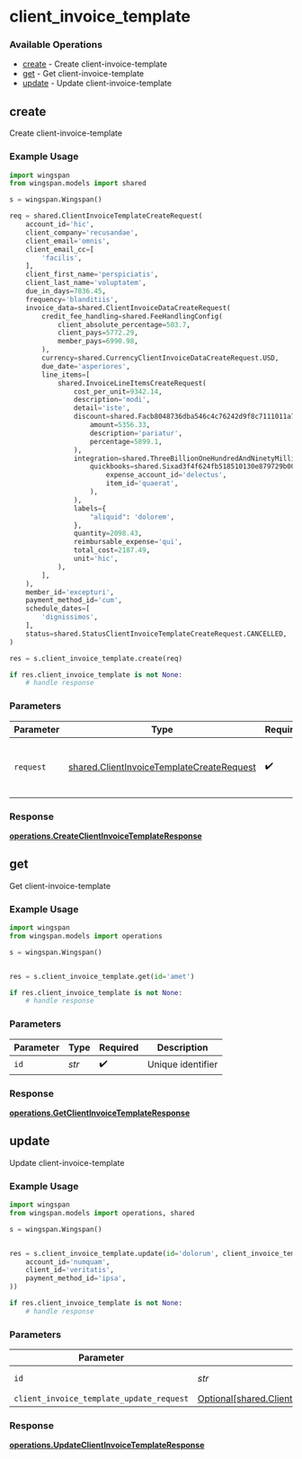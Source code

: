 # client_invoice_template

### Available Operations

* [create](#create) - Create client-invoice-template
* [get](#get) - Get client-invoice-template
* [update](#update) - Update client-invoice-template

## create

Create client-invoice-template

### Example Usage

```python
import wingspan
from wingspan.models import shared

s = wingspan.Wingspan()

req = shared.ClientInvoiceTemplateCreateRequest(
    account_id='hic',
    client_company='recusandae',
    client_email='omnis',
    client_email_cc=[
        'facilis',
    ],
    client_first_name='perspiciatis',
    client_last_name='voluptatem',
    due_in_days=7836.45,
    frequency='blanditiis',
    invoice_data=shared.ClientInvoiceDataCreateRequest(
        credit_fee_handling=shared.FeeHandlingConfig(
            client_absolute_percentage=503.7,
            client_pays=5772.29,
            member_pays=6990.98,
        ),
        currency=shared.CurrencyClientInvoiceDataCreateRequest.USD,
        due_date='asperiores',
        line_items=[
            shared.InvoiceLineItemsCreateRequest(
                cost_per_unit=9342.14,
                description='modi',
                detail='iste',
                discount=shared.Facb8048736dba546c4c76242d9f8c7111011a7a7483528f37d80226698a1f2b(
                    amount=5356.33,
                    description='pariatur',
                    percentage=5899.1,
                ),
                integration=shared.ThreeBillionOneHundredAndNinetyMillionSixHundredAndEightyFiveThousandEightHundredAndThirtyTwoa4970525ea5b0803efff0b36a0202062e1fd8a0bc187acbe156461(
                    quickbooks=shared.Sixad3f4f624fb518510130e879729b00ed8c237d1cebc5477abf34ac340a6424d(
                        expense_account_id='delectus',
                        item_id='quaerat',
                    ),
                ),
                labels={
                    "aliquid": 'dolorem',
                },
                quantity=2098.43,
                reimbursable_expense='qui',
                total_cost=2187.49,
                unit='hic',
            ),
        ],
    ),
    member_id='excepturi',
    payment_method_id='cum',
    schedule_dates=[
        'dignissimos',
    ],
    status=shared.StatusClientInvoiceTemplateCreateRequest.CANCELLED,
)

res = s.client_invoice_template.create(req)

if res.client_invoice_template is not None:
    # handle response
```

### Parameters

| Parameter                                                                                              | Type                                                                                                   | Required                                                                                               | Description                                                                                            |
| ------------------------------------------------------------------------------------------------------ | ------------------------------------------------------------------------------------------------------ | ------------------------------------------------------------------------------------------------------ | ------------------------------------------------------------------------------------------------------ |
| `request`                                                                                              | [shared.ClientInvoiceTemplateCreateRequest](../../models/shared/clientinvoicetemplatecreaterequest.md) | :heavy_check_mark:                                                                                     | The request object to use for the request.                                                             |


### Response

**[operations.CreateClientInvoiceTemplateResponse](../../models/operations/createclientinvoicetemplateresponse.md)**


## get

Get client-invoice-template

### Example Usage

```python
import wingspan
from wingspan.models import operations

s = wingspan.Wingspan()


res = s.client_invoice_template.get(id='amet')

if res.client_invoice_template is not None:
    # handle response
```

### Parameters

| Parameter          | Type               | Required           | Description        |
| ------------------ | ------------------ | ------------------ | ------------------ |
| `id`               | *str*              | :heavy_check_mark: | Unique identifier  |


### Response

**[operations.GetClientInvoiceTemplateResponse](../../models/operations/getclientinvoicetemplateresponse.md)**


## update

Update client-invoice-template

### Example Usage

```python
import wingspan
from wingspan.models import operations, shared

s = wingspan.Wingspan()


res = s.client_invoice_template.update(id='dolorum', client_invoice_template_update_request=shared.ClientInvoiceTemplateUpdateRequest(
    account_id='numquam',
    client_id='veritatis',
    payment_method_id='ipsa',
))

if res.client_invoice_template is not None:
    # handle response
```

### Parameters

| Parameter                                                                                                        | Type                                                                                                             | Required                                                                                                         | Description                                                                                                      |
| ---------------------------------------------------------------------------------------------------------------- | ---------------------------------------------------------------------------------------------------------------- | ---------------------------------------------------------------------------------------------------------------- | ---------------------------------------------------------------------------------------------------------------- |
| `id`                                                                                                             | *str*                                                                                                            | :heavy_check_mark:                                                                                               | Unique identifier                                                                                                |
| `client_invoice_template_update_request`                                                                         | [Optional[shared.ClientInvoiceTemplateUpdateRequest]](../../models/shared/clientinvoicetemplateupdaterequest.md) | :heavy_minus_sign:                                                                                               | N/A                                                                                                              |


### Response

**[operations.UpdateClientInvoiceTemplateResponse](../../models/operations/updateclientinvoicetemplateresponse.md)**

